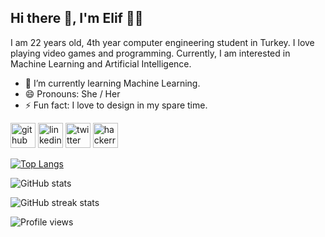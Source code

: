 ## Hi there 👋, I'm Elif 👩‍💻
I am 22 years old, 4th year computer engineering student in Turkey. I love playing video games and programming. Currently, I am interested in Machine Learning and Artificial Intelligence. 
 
- 🌱 I’m currently learning Machine Learning.
- 😄 Pronouns: She / Her 
- ⚡ Fun fact: I love to design in my spare time.  


[<img src='https://cdn.jsdelivr.net/npm/simple-icons@3.0.1/icons/github.svg' alt='github' height='40'>](https://github.com/eelifcelik)  [<img src='https://cdn.jsdelivr.net/npm/simple-icons@3.0.1/icons/linkedin.svg' alt='linkedin' height='40'>](https://www.linkedin.com/in/eelifcelik/)  [<img src='https://cdn.jsdelivr.net/npm/simple-icons@3.0.1/icons/twitter.svg' alt='twitter' height='40'>](https://twitter.com/elificlk)  [<img src='https://cdn.jsdelivr.net/npm/simple-icons@3.0.1/icons/hackerrank.svg' alt='hackerrank' height='40'>](https://www.hackerrank.com/eelifcelik99)  

[![Top Langs](https://github-readme-stats.vercel.app/api/top-langs/?username=eelifcelik)](https://github.com/anuraghazra/github-readme-stats)

![GitHub stats](https://github-readme-stats.vercel.app/api?username=eelifcelik&show_icons=true&count_private=true)  

![GitHub streak stats](https://github-readme-streak-stats.herokuapp.com/?user=eelifcelik)  

![Profile views](https://gpvc.arturio.dev/eelifcelik)  

